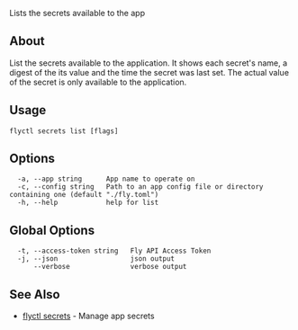 <p class="font-medium tracking-tight text-gray-400 text-lg -mt-4 mb-9 pb-5 border-b">
  Lists the secrets available to the app
</p>

## About

List the secrets available to the application. It shows each
secret's name, a digest of the its value and the time the secret was last set.
The actual value of the secret is only available to the application.

## Usage

~~~
flyctl secrets list [flags]
~~~

## Options

~~~
  -a, --app string      App name to operate on
  -c, --config string   Path to an app config file or directory containing one (default "./fly.toml")
  -h, --help            help for list
~~~

## Global Options

~~~
  -t, --access-token string   Fly API Access Token
  -j, --json                  json output
      --verbose               verbose output
~~~

## See Also

* [flyctl secrets](/docs/flyctl/secrets/)	 - Manage app secrets

